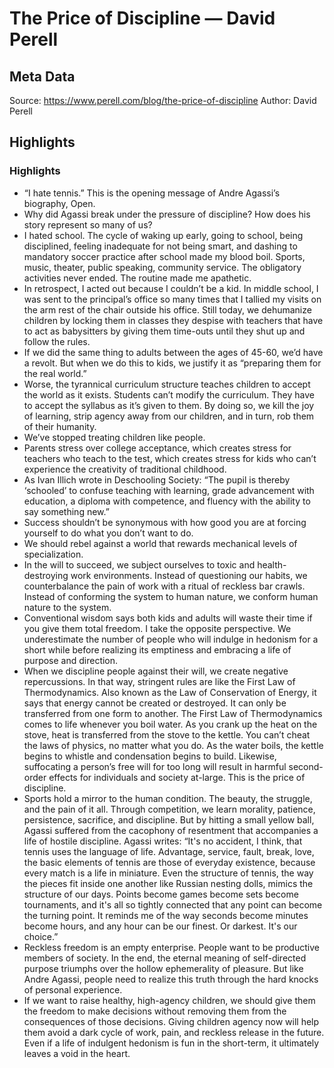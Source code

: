# The Price of Discipline — David Perell

## Meta Data

Source:  https://www.perell.com/blog/the-price-of-discipline 
Author: David Perell

## Highlights

### Highlights

- “I hate tennis.”
  This is the opening message of Andre Agassi’s biography, Open.
- Why did Agassi break under the pressure of discipline? How does his story represent so many of us?
- I hated school. The cycle of waking up early, going to school, being disciplined, feeling inadequate for not being smart, and dashing to mandatory soccer practice after school made my blood boil. Sports, music, theater, public speaking, community service. The obligatory activities never ended. The routine made me apathetic.
- In retrospect, I acted out because I couldn’t be a kid. In middle school, I was sent to the principal’s office so many times that I tallied my visits on the arm rest of the chair outside his office. Still today, we dehumanize children by locking them in classes they despise with teachers that have to act as babysitters by giving them time-outs until they shut up and follow the rules.
- If we did the same thing to adults between the ages of 45-60, we’d have a revolt. But when we do this to kids, we justify it as “preparing them for the real world.”
- Worse, the tyrannical curriculum structure teaches children to accept the world as it exists. Students can’t modify the curriculum. They have to accept the syllabus as it’s given to them. By doing so, we kill the joy of learning, strip agency away from our children, and in turn, rob them of their humanity.
- We’ve stopped treating children like people.
- Parents stress over college acceptance, which creates stress for teachers who teach to the test, which creates stress for kids who can’t experience the creativity of traditional childhood.
- As Ivan Illich wrote in Deschooling Society: “The pupil is thereby ‘schooled’ to confuse teaching with learning, grade advancement with education, a diploma with competence, and fluency with the ability to say something new.”
- Success shouldn’t be synonymous with how good you are at forcing yourself to do what you don’t want to do.
- We should rebel against a world that rewards mechanical levels of specialization.
- In the will to succeed, we subject ourselves to toxic and health-destroying work environments. Instead of questioning our habits, we counterbalance the pain of work with a ritual of reckless bar crawls. Instead of conforming the system to human nature, we conform human nature to the system.
- Conventional wisdom says both kids and adults will waste their time if you give them total freedom. I take the opposite perspective. We underestimate the number of people who will indulge in hedonism for a short while before realizing its emptiness and embracing a life of purpose and direction.
- When we discipline people against their will, we create negative repercussions. In that way, stringent rules are like the First Law of Thermodynamics. Also known as the Law of Conservation of Energy, it says that energy cannot be created or destroyed. It can only be transferred from one form to another. The First Law of Thermodynamics comes to life whenever you boil water. As you crank up the heat on the stove, heat is transferred from the stove to the kettle. You can’t cheat the laws of physics, no matter what you do. As the water boils, the kettle begins to whistle and condensation begins to build. Likewise, suffocating a person’s free will for too long will result in harmful second-order effects for individuals and society at-large. This is the price of discipline.
- Sports hold a mirror to the human condition. The beauty, the struggle, and the pain of it all. Through competition, we learn morality, patience, persistence, sacrifice, and discipline. But by hitting a small yellow ball, Agassi suffered from the cacophony of resentment that accompanies a life of hostile discipline.
  Agassi writes:
  “It's no accident, I think, that tennis uses the language of life. Advantage, service, fault, break, love, the basic elements of tennis are those of everyday existence, because every match is a life in miniature. Even the structure of tennis, the way the pieces fit inside one another like Russian nesting dolls, mimics the structure of our days. Points become games become sets become tournaments, and it's all so tightly connected that any point can become the turning point. It reminds me of the way seconds become minutes become hours, and any hour can be our finest. Or darkest. It's our choice.”
- Reckless freedom is an empty enterprise. People want to be productive members of society. In the end, the eternal meaning of self-directed purpose triumphs over the hollow ephemerality of pleasure. But like Andre Agassi, people need to realize this truth through the hard knocks of personal experience.
- If we want to raise healthy, high-agency children, we should give them the freedom to make decisions without removing them from the consequences of those decisions. Giving children agency now will help them avoid a dark cycle of work, pain, and reckless release in the future. Even if a life of indulgent hedonism is fun in the short-term, it ultimately leaves a void in the heart.
